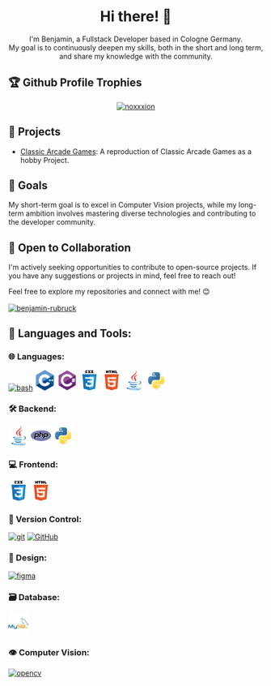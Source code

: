 <h1 align="center">Hi there! 👋</h1>

<p align="center">I'm Benjamin, a Fullstack Developer based in Cologne Germany. <br>
  My goal is to continuously deepen my skills, both in the short and long term, and share my knowledge with the community.</p>
  
<h2>🏆 Github Profile Trophies</h2>
<p align="center"> <a href="https://github.com/ryo-ma/github-profile-trophy"><img src="https://github-profile-trophy.vercel.app/?username=noxxxion&theme=kimbie_dark&margin-w=15&no-frame=true" alt="noxxxion" /></a> </p>

<h2>🚀 Projects</h2>
<ul>
    <li><a href="https://github.com/Noxxxion/Arcade">Classic Arcade Games</a>: A reproduction of Classic Arcade Games as a hobby Project.</li>
</ul>

<h2>🌱 Goals</h2>
<p>My short-term goal is to excel in Computer Vision projects, while my long-term ambition involves mastering diverse technologies and contributing to the developer community.</p>

<h2>🤝 Open to Collaboration</h2>
<p>I'm actively seeking opportunities to contribute to open-source projects. If you have any suggestions or projects in mind, feel free to reach out!</p>

<p>Feel free to explore my repositories and connect with me! 😊</p>
<p align="left">
<a href="https://linkedin.com/in/benjamin-rubruck" target="blank"><img align="center" src="https://raw.githubusercontent.com/rahuldkjain/github-profile-readme-generator/master/src/images/icons/Social/linked-in-alt.svg" alt="benjamin-rubruck" height="30" width="40" /></a>
</p>

<h2 align="left">🔧 Languages and Tools:</h2>

<h3>🌐 Languages:</h3>
<p align="left">
  <a href="https://www.gnu.org/software/bash/" target="_blank" rel="noreferrer" title="Bash"><img src="https://www.vectorlogo.zone/logos/gnu_bash/gnu_bash-icon.svg" alt="bash" width="40" height="40"/></a>
  <a href="https://www.w3schools.com/cpp/" target="_blank" rel="noreferrer" title="C++"><img src="https://raw.githubusercontent.com/devicons/devicon/master/icons/cplusplus/cplusplus-original.svg" alt="cplusplus" width="40" height="40"/></a>
  <a href="https://www.w3schools.com/cs/" target="_blank" rel="noreferrer" title="C#"><img src="https://raw.githubusercontent.com/devicons/devicon/master/icons/csharp/csharp-original.svg" alt="csharp" width="40" height="40"/></a>
  <a href="https://www.w3schools.com/css/" target="_blank" rel="noreferrer" title="CSS3"><img src="https://raw.githubusercontent.com/devicons/devicon/master/icons/css3/css3-original-wordmark.svg" alt="css3" width="40" height="40"/></a>
  <a href="https://www.w3.org/html/" target="_blank" rel="noreferrer" title="HTML5"><img src="https://raw.githubusercontent.com/devicons/devicon/master/icons/html5/html5-original-wordmark.svg" alt="html5" width="40" height="40"/></a>
  <a href="https://www.java.com" target="_blank" rel="noreferrer" title="Java"><img src="https://raw.githubusercontent.com/devicons/devicon/master/icons/java/java-original.svg" alt="java" width="40" height="40"/></a>
  <a href="https://www.python.org" target="_blank" rel="noreferrer" title="Python"><img src="https://raw.githubusercontent.com/devicons/devicon/master/icons/python/python-original.svg" alt="python" width="40" height="40"/></a>
</p>

<h3>🛠️ Backend:</h3>
<p align="left">
  <a href="https://www.java.com" target="_blank" rel="noreferrer" title="Java"><img src="https://raw.githubusercontent.com/devicons/devicon/master/icons/java/java-original.svg" alt="java" width="40" height="40"/></a>
  <a href="https://www.php.net" target="_blank" rel="noreferrer" title="PHP"><img src="https://raw.githubusercontent.com/devicons/devicon/master/icons/php/php-original.svg" alt="php" width="40" height="40"/></a>
  <a href="https://www.python.org" target="_blank" rel="noreferrer" title="Python"><img src="https://raw.githubusercontent.com/devicons/devicon/master/icons/python/python-original.svg" alt="python" width="40" height="40"/></a>
</p>

<h3>💻  Frontend:</h3>
<p align="left">
  <a href="https://www.w3schools.com/css/" target="_blank" rel="noreferrer" title="CSS3"><img src="https://raw.githubusercontent.com/devicons/devicon/master/icons/css3/css3-original-wordmark.svg" alt="css3" width="40" height="40"/></a>
  <a href="https://www.w3schools.com/html/" target="_blank" rel="noreferrer" title="HTML5"><img src="https://raw.githubusercontent.com/devicons/devicon/master/icons/html5/html5-original-wordmark.svg" alt="html5" width="40" height="40"/></a>
</p>

<h3>🔗 Version Control:</h3>
<p align="left">
  <a href="https://git-scm.com/" target="_blank" rel="noreferrer" title="Git"><img src="https://www.vectorlogo.zone/logos/git-scm/git-scm-icon.svg" alt="git" width="40" height="40"/></a>
  <a href="https://github.com/" target="_blank" rel="noreferrer" title="GitHub"><img src="https://www.vectorlogo.zone/logos/github/github-icon.svg" alt="GitHub" width="40" height="40"/></a>
</p>

<h3>🎨 Design:</h3>
<p align="left">
  <a href="https://www.figma.com/" target="_blank" rel="noreferrer" title="Figma"><img src="https://www.vectorlogo.zone/logos/figma/figma-icon.svg" alt="figma" width="40" height="40"/></a>
</p>

<h3>🗃️ Database:</h3>
<p align="left">
  <a href="https://www.mysql.com/" target="_blank" rel="noreferrer" title="MySQL"><img src="https://raw.githubusercontent.com/devicons/devicon/master/icons/mysql/mysql-original-wordmark.svg" alt="mysql" width="40" height="40"/></a>
</p>

<h3>👁️ Computer Vision:</h3>
<p align="left">
  <a href="https://opencv.org/" target="_blank" rel="noreferrer" title="OpenCV"><img src="https://www.vectorlogo.zone/logos/opencv/opencv-icon.svg" alt="opencv" width="40" height="40"/></a>
</p>





